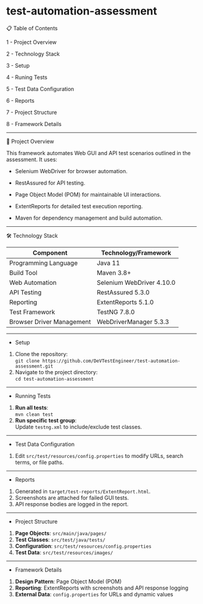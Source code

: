 # test-automation-assessment 

📋 Table of Contents 

1 - Project Overview
 
2 - Technology Stack

3 - Setup

4 - Runing Tests

5 - Test Data Configuration

6 - Reports 

7 - Project Structure  

8 - Framework Details

-------------------------------------------------------------------------------------------------------------------------------------
🚀 Project Overview 

This framework automates Web GUI and API test scenarios outlined in the assessment. It uses:

* Selenium WebDriver for browser automation.

* RestAssured for API testing.

* Page Object Model (POM) for maintainable UI interactions.

* ExtentReports for detailed test execution reporting.

* Maven for dependency management and build automation.
-------------------------------------------------------------------------------------------------------------------------------------- 
 
🛠 Technology Stack

| Component               | Technology/Framework       |
|-------------------------|----------------------------|
| Programming Language    | Java 11                    |
| Build Tool              | Maven 3.8+                 |
| Web Automation          | Selenium WebDriver 4.10.0  |
| API Testing             | RestAssured 5.3.0          |
| Reporting               | ExtentReports 5.1.0        |
| Test Framework          | TestNG 7.8.0               |
| Browser Driver Management | WebDriverManager 5.3.3   | 
------------------------------------------------------------------------------------------------------------------------------------------  
 
* Setup
1. Clone the repository:  
   `git clone https://github.com/DeVTestEngineer/test-automation-assessment.git`
2. Navigate to the project directory:  
   `cd test-automation-assessment`
--------------------------------------------------------------------------------------------------------------------------------------------
* Running Tests
1. **Run all tests**:  
  `mvn clean test`
2. **Run specific test group**:  
  Update `testng.xml` to include/exclude test classes.
---------------------------------------------------------------------------------------------------------------------------------------------
* Test Data Configuration
1. Edit `src/test/resources/config.properties` to modify URLs, search terms, or file paths.
---------------------------------------------------------------------------------------------------------------------------------------------
* Reports
1. Generated in `target/test-reports/ExtentReport.html`.
2. Screenshots are attached for failed GUI tests.  
3. API response bodies are logged in the report.
----------------------------------------------------------------------------------------------------------------------------------------------
* Project Structure
1. **Page Objects**: `src/main/java/pages/`  
2. **Test Classes**: `src/test/java/tests/`  
3. **Configuration**: `src/test/resources/config.properties`  
4. **Test Data**: `src/test/resources/images/`  
-----------------------------------------------------------------------------------------------------------------------------------------------
* Framework Details
1. **Design Pattern**: Page Object Model (POM)  
2. **Reporting**: ExtentReports with screenshots and API response logging  
3. **External Data**: `config.properties` for URLs and dynamic values  
